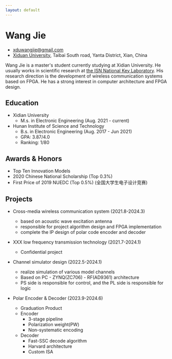 ```yaml
---
layout: default
---
```


# Wang Jie

- xduwangjie@gmail.com
- [Xiduan University](https://en.wikipedia.org/wiki/Xidian_University), Taibai South road, Yanta District, Xian, China

Wang Jie is a master's student currently studying at Xidian University. He usually works in scientific research at [the ISN National Key Laboratory](https://isn.xidian.edu.cn/). His research direction is the development of wireless communication systems based on FPGA. He has a strong interest in computer architecture and FPGA design.

## Education

- Xidian University
  - M.s. in Electronic Engineering (Aug. 2021 - current)
- Hunan Institute of Science and Technology
  - B.s. in Electronic Engineering (Aug. 2017 - Jun 2021)
  - GPA: 3.87/4.0
  - Ranking: 1/80

## Awards & Honors

- Top Ten Innovation Models
- 2020 Chinese National Scholarship (Top 0.3%)
- First Price of 2019 NUEDC (Top 0.5%) (全国大学生电子设计竞赛)

## Projects

- Cross-media wireless communication system (2021.8-2024.3)

  - based on acoustic wave excitation antenna
  - responsible for project algorithm design and FPGA implementation
  - complete the IP design of polar code encoder and decoder

- XXX low frequency transmission technology (2021.7-2024.1)

  - Confidential project

- Channel simulator design (2022.5-2024.1)

  - realize simulation of various model channels
  - Based on PC - ZYNQ(ZC706) - RF(AD9361) architecture
  - PS side is responsible for control, and the PL side is responsible for logic

- Polar Encoder & Decoder (2023.9-2024.6)
  - Graduation Product
  - Encoder
    - 3-stage pipeline
    - Polarization weight(PW)
    - Non-systematic encoding
  - Decoder
    - Fast-SSC decode algorithm
    - Harvard architecture
    - Custom ISA
